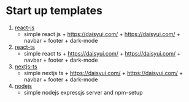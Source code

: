 # Start up templates

1. [react-js](./todo-js)
   - simple react js + https://daisyui.com/ + https://daisyui.com/ + navbar + footer + dark-mode
2. [react-ts](./todo-ts)
   - simple react ts + https://daisyui.com/ + https://daisyui.com/ + navbar + footer + dark-mode
3. [nextjs-ts](./todo-nextjs)
   - simple nextjs ts + https://daisyui.com/ + https://daisyui.com/ + navbar + footer + dark-mode
4. [nodejs](/node-js)
   - simple nodejs expressjs server and npm-setup
